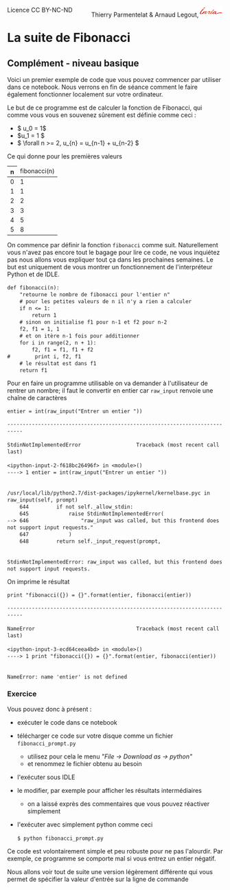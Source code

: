 
<span style="float:left;">Licence CC BY-NC-ND</span><span style="float:right;">Thierry Parmentelat &amp; Arnaud Legout,<img src="media/inria-25.png" style="display:inline"></span><br/>

# La suite de Fibonacci

## Complément - niveau basique

Voici un premier exemple de code que vous pouvez commencer par utiliser dans ce notebook. Nous verrons en fin de séance comment le faire également fonctionner localement sur votre ordinateur.

Le but de ce programme est de calculer la fonction de Fibonacci, qui comme vous vous en souvenez sûrement est  définie comme ceci&nbsp;:

* $ u_0 = 1$
* $u_1 = 1 $
* $ \forall n >= 2, u_{n} = u_{n-1} + u_{n-2} $

Ce qui donne pour les premières valeurs

<table>
<thead><tr><th>n</th><td>fibonacci(n)</td></tr></thead>
<tr><td>0</td><td>1</td></tr>
<tr><td>1</td><td>1</td></tr>
<tr><td>2</td><td>2</td></tr>
<tr><td>3</td><td>3</td></tr>
<tr><td>4</td><td>5</td></tr>
<tr><td>5</td><td>8</td></tr>
</table>

On commence par définir la fonction `fibonacci` comme suit. Naturellement vous n'avez pas encore tout le bagage pour lire ce code, ne vous inquiétez pas nous allons vous expliquer tout ça dans les prochaines semaines. Le but est uniquement de vous montrer un fonctionnement de l'interpréteur Python et de IDLE. 


```
def fibonacci(n):
    "retourne le nombre de fibonacci pour l'entier n"
    # pour les petites valeurs de n il n'y a rien a calculer
    if n <= 1: 
        return 1
    # sinon on initialise f1 pour n-1 et f2 pour n-2
    f2, f1 = 1, 1
    # et on itère n-1 fois pour additionner
    for i in range(2, n + 1):
        f2, f1 = f1, f1 + f2
#        print i, f2, f1
    # le résultat est dans f1
    return f1
```

Pour en faire un programme utilisable on va demander à l'utilisateur de rentrer un nombre; il faut le convertir en entier car `raw_input` renvoie une chaîne de caractères


```
entier = int(raw_input("Entrer un entier "))
```


    ---------------------------------------------------------------------------

    StdinNotImplementedError                  Traceback (most recent call last)

    <ipython-input-2-f618bc26496f> in <module>()
    ----> 1 entier = int(raw_input("Entrer un entier "))
    

    /usr/local/lib/python2.7/dist-packages/ipykernel/kernelbase.pyc in raw_input(self, prompt)
        644         if not self._allow_stdin:
        645             raise StdinNotImplementedError(
    --> 646                 "raw_input was called, but this frontend does not support input requests."
        647             )
        648         return self._input_request(prompt,


    StdinNotImplementedError: raw_input was called, but this frontend does not support input requests.


On imprime le résultat


```
print "fibonacci({}) = {}".format(entier, fibonacci(entier))
```


    ---------------------------------------------------------------------------

    NameError                                 Traceback (most recent call last)

    <ipython-input-3-ecd64ceea4bd> in <module>()
    ----> 1 print "fibonacci({}) = {}".format(entier, fibonacci(entier))
    

    NameError: name 'entier' is not defined


### Exercice

Vous pouvez donc à présent&nbsp;:
 * exécuter le code dans ce notebook
 * télécharger ce code sur votre disque comme un fichier `fibonacci_prompt.py` 
   * utilisez pour cela le menu *"File -> Download as -> python"*
   * et renommez le fichier obtenu au besoin
 * l'exécuter sous IDLE
 * le modifier, par exemple pour afficher les résultats intermédiaires 
   * on a laissé exprès des commentaires que vous pouvez réactiver simplement
 * l'exécuter avec simplement python comme ceci
 
     `$ python fibonacci_prompt.py`
     

Ce code est volontairement simple et peu robuste pour ne pas l'alourdir. Par exemple, ce programme se comporte mal si vous entrez un entier négatif.

Nous allons voir tout de suite une version légèrement différente qui vous permet de spécifier la valeur d'entrée sur la ligne de commande
